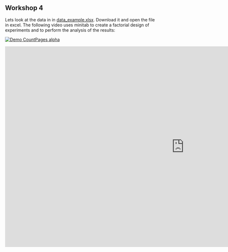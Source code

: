 ## Workshop 4 

Lets look at the data in in [data_example.xlsx](/Week_2/Workshop_4/data_example.xlsx). Download it and open the file in excel. The following video uses minitab to create a factorial design of experiments and to perform the analysis of the results: 


[![Demo CountPages alpha](https://share.gifyoutube.com/KzB6Gb.gif)](https://www.youtube.com/embed/v3Epk5de8MQ)



 

 <iframe width="1173" height="660" src="https://www.youtube.com/embed/v3Epk5de8MQ" title="Minitab DOE - Full Factorial Analysis" frameborder="0" allow="accelerometer; autoplay; clipboard-write; encrypted-media; gyroscope; picture-in-picture; web-share" allowfullscreen></iframe>


